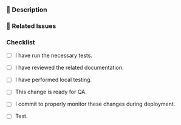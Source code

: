 <!--
Thank you for submitting a pull request! Please complete the following sections and ensure that you have completed all of the relevant checklist items below.
-->

### :pencil: Description

<!-- Please provide a detailed description of your change. -->

### :link: Related Issues

<!-- Please provide a link to any related jira tickets. -->

### Checklist

- [ ] I have run the necessary tests.
- [ ] I have reviewed the related documentation.
- [ ] I have performed local testing.
- [ ] This change is ready for QA.
- [ ] I commit to properly monitor these changes during deployment.
- [ ] Test.

